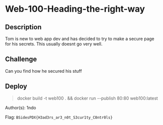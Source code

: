 # Web-100-Heading-the-right-way

## Description
Tom is new to web app dev and has decided to try to make a secure page for his secrets. This usually doesnt go very well.

## Challenge 
Can you find how he secured his stuff



## Deploy
> docker build -t web100 . && docker run --publish 80:80 web100:latest

Author(s): 1ndo

Flag: `BSidesPDX{H3ad3rs_ar3_n0t_S3cur1ty_C0ntr0ls}`


